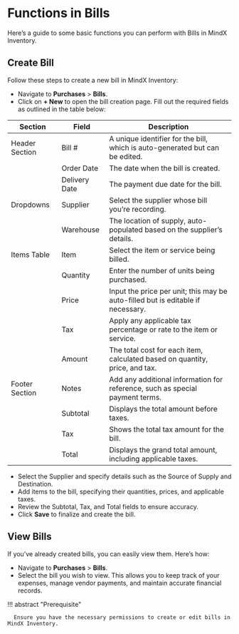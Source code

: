 # **Functions in Bills**

Here’s a guide to some basic functions you can perform with Bills in MindX Inventory.

## **Create Bill**

Follow these steps to create a new bill in MindX Inventory:

- Navigate to **Purchases** > **Bills**.
- Click on **+ New** to open the bill creation page.
  Fill out the required fields as outlined in the table below:

| **Section**    | **Field**     | **Description**                                                                 |
| -------------- | ------------- | ------------------------------------------------------------------------------- |
| Header Section | Bill #        | A unique identifier for the bill, which is auto-generated but can be edited.    |
|                | Order Date    | The date when the bill is created.                                              |
|                | Delivery Date | The payment due date for the bill.                                              |
| Dropdowns      | Supplier      | Select the supplier whose bill you’re recording.                                |
|                | Warehouse     | The location of supply, auto-populated based on the supplier’s details.         |
| Items Table    | Item          | Select the item or service being billed.                                        |
|                | Quantity      | Enter the number of units being purchased.                                      |
|                | Price         | Input the price per unit; this may be auto-filled but is editable if necessary. |
|                | Tax           | Apply any applicable tax percentage or rate to the item or service.             |
|                | Amount        | The total cost for each item, calculated based on quantity, price, and tax.     |
| Footer Section | Notes         | Add any additional information for reference, such as special payment terms.    |
|                | Subtotal      | Displays the total amount before taxes.                                         |
|                | Tax           | Shows the total tax amount for the bill.                                        |
|                | Total         | Displays the grand total amount, including applicable taxes.                    |

- Select the Supplier and specify details such as the Source of Supply and Destination.
- Add items to the bill, specifying their quantities, prices, and applicable taxes.
- Review the Subtotal, Tax, and Total fields to ensure accuracy.
- Click **Save** to finalize and create the bill.

## **View Bills**

If you’ve already created bills, you can easily view them. Here’s how:

- Navigate to **Purchases** > **Bills**.
- Select the bill you wish to view.
  This allows you to keep track of your expenses, manage vendor payments, and maintain accurate financial records.

!!! abstract "Prerequisite"

      Ensure you have the necessary permissions to create or edit bills in MindX Inventory.
